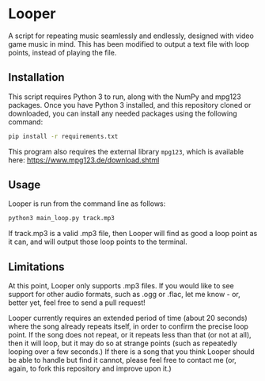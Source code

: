 # Looper
A script for repeating music seamlessly and endlessly,
designed with video game music in mind.  This has been modified to output a text file with loop points, 
instead of playing the file.

## Installation
This script requires Python 3 to run, along with the NumPy and mpg123 packages.
Once you have Python 3 installed, and this repository cloned or downloaded,
you can install any needed packages using the following command:

```sh
pip install -r requirements.txt
```

This program also requires the external library `mpg123`, which is available
here: https://www.mpg123.de/download.shtml

## Usage
Looper is run from the command line as follows:

```sh
python3 main_loop.py track.mp3
```

If track.mp3 is a valid .mp3 file, then Looper will find as good a loop
point as it can, and will output those loop points to the terminal.

## Limitations
At this point, Looper only supports .mp3 files.
If you would like to see support for other audio formats,
such as .ogg or .flac, let me know - or, better
yet, feel free to send a pull request!

Looper currently requires an extended period of time (about 20 seconds)
where the song already repeats itself, in order to confirm the
precise loop point. If the song does not repeat, or it repeats less
than that (or not at all), then it will loop, but it may do so at
strange points (such as repeatedly looping over a few seconds.)
If there is a song that you think Looper should be able to handle but
find it cannot, please feel free to contact me (or, again,
to fork this repository and improve upon it.)
